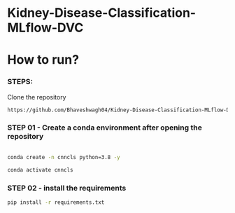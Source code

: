 # Kidney-Disease-Classification-MLflow-DVC


# How to run?

### STEPS:

Clone the repository

``` bash
https://github.com/Bhaveshwagh04/Kidney-Disease-Classification-MLflow-DVC
```

### STEP 01 - Create a conda environment after opening the repository

``` bash

conda create -n cnncls python=3.8 -y
```

```bash
conda activate cnncls
```


### STEP 02 - install the requirements

```bash
pip install -r requirements.txt
```